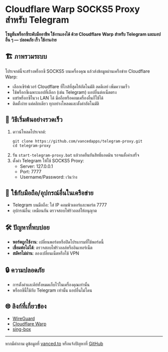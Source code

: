 # Cloudflare Warp SOCKS5 Proxy สำหรับ Telegram

**โซลูชันพร็อกซีระดับมืออาชีพ ใช้งานเองได้ ด้วย Cloudflare Warp สำหรับ Telegram และแอปอื่น ๆ — ปลอดภัย เร็ว ใช้งานง่าย**

## 🏗️ ภาพรวมระบบ

โปรเจกต์นี้จะสร้างพร็อกซี SOCKS5 บนเครื่องคุณ แล้วส่งข้อมูลผ่านเครือข่าย Cloudflare Warp:

- เลือกเซิร์ฟเวอร์ Cloudflare ที่ใกล้ที่สุดให้อัตโนมัติ ลดดีเลย์ เพิ่มความเร็ว
- ใช้พร็อกซีเฉพาะแอปที่เลือก (เช่น Telegram) แอปอื่นต่อเน็ตตรง
- แชร์พร็อกซีในวง LAN ได้ มือถือหรือคอมเครื่องอื่นก็ใช้ได้
- ติดตั้งง่าย แค่คลิกเดียว ทุกอย่างโหลดและตั้งค่าอัตโนมัติ

## 🚀 วิธีเริ่มต้นอย่างรวดเร็ว

1. ดาวน์โหลดโปรเจกต์:
   ```
   git clone https://github.com/vancedapps/telegram-proxy.git
   cd telegram-proxy
   ```
2. รัน `start-telegram-proxy.bat` แล้วกดยืนยันสิทธิ์แอดมิน รอจนตั้งค่าเสร็จ
3. ตั้งค่า Telegram ให้ใช้ SOCKS5 Proxy:
   - Server: 127.0.0.1
   - Port: 7777
   - Username/Password: เว้นว่าง

## 📱 ใช้กับมือถือ/อุปกรณ์อื่นในเครือข่าย

- Telegram บนมือถือ: ใส่ IP คอมพิวเตอร์และพอร์ต 7777
- อุปกรณ์อื่น: เหมือนกัน ตรวจสอบไฟร์วอลล์ให้อนุญาต

## 🛠️ ปัญหาที่พบบ่อย

- **พอร์ตถูกใช้งาน**: เปลี่ยนพอร์ตหรือปิดโปรแกรมที่ใช้พอร์ตนี้
- **เชื่อมต่อไม่ได้**: ตรวจสอบไฟร์วอลล์หรืออินเทอร์เน็ต
- **สมัครไม่ผ่าน**: ลองเปลี่ยนเน็ตหรือใช้ VPN

## 🔒 ความปลอดภัย

- การตั้งค่าและคีย์ทั้งหมดเก็บไว้ในเครื่องคุณเท่านั้น
- พร็อกซีนี้ใช้กับ Telegram เท่านั้น แอปอื่นไม่โดน

## 🌐 ลิงก์ที่เกี่ยวข้อง

- [WireGuard](https://www.wireguard.com/)
- [Cloudflare Warp](https://developers.cloudflare.com/warp-client/)
- [sing-box](https://sing-box.sagernet.org/)

---

หากมีคำถาม ดูข้อมูลที่ [vanced.to](https://vanced.to) หรือแจ้งปัญหาที่ [GitHub](https://github.com/vancedapps/telegram-proxy) 